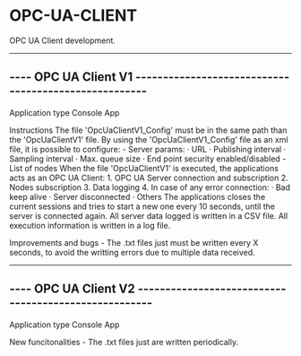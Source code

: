 # OPC-UA-CLIENT
OPC UA Client development.


---------------------------------------------------------------------------
---- OPC UA Client V1 -----------------------------------------------------
---------------------------------------------------------------------------

Application type
	Console App

Instructions
	The file 'OpcUaClientV1_Config' must be in the same path than the 'OpcUaClientV1' file.
	By using the 'OpcUaClientV1_Config' file as an xml file, it is possible to configure:
		- Server params:
			· URL
			· Publishing interval
			· Sampling interval
			· Max. queue size
			· End point security enabled/disabled
		- List of nodes
	When the file 'OpcUaClientV1' is executed, the applications acts as an OPC UA Client:
		1. OPC UA Server connection and subscription
		2. Nodes subscription
		3. Data logging
		4. In case of any error connection:
			· Bad keep alive
			· Server disconnected
			· Others
		    The applications closes the current sessions and tries to start a new one every 10 seconds, 		    	    until the server is connected again.
	All server data logged is written in a CSV file.
	All execution information is written in a log file.

Improvements and bugs
	- The .txt files just must be written every X seconds,
	  to avoid the writting errors due to multiple data received.

---------------------------------------------------------------------------
---- OPC UA Client V2 -----------------------------------------------------
---------------------------------------------------------------------------

Application type
	Console App

New funcitonalities
	- The .txt files just are written periodically.
